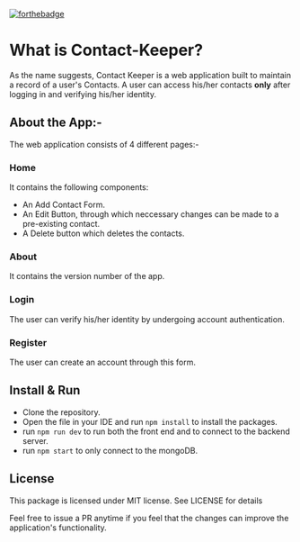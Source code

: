 [![forthebadge](https://forthebadge.com/images/badges/made-with-javascript.svg)](https://forthebadge.com)

# What is Contact-Keeper?

As the name suggests, Contact Keeper is a web application built to maintain a record of a user's Contacts. 
A user can access his/her contacts **only** after logging in and verifying his/her identity.


## About the App:-


The web application consists of 4 different pages:-

### Home 

It contains the following components:
 - An Add Contact Form.
 - An Edit Button, through which neccessary changes can be made to a pre-existing contact.
 - A Delete button which deletes the contacts.

### About 

 It contains the version number of the app.

### Login 

  The user can verify his/her identity by undergoing account authentication.

### Register 

  The user can create an account through this form.
  
## Install & Run

  - Clone the repository.
  - Open the file in your IDE and run `npm install` to install the packages.
  - run `npm run dev` to run both the front end and to connect to the backend server.
  - run `npm start` to only connect to the mongoDB.
  
## License 

This package is licensed under MIT license. See LICENSE for details

Feel free to issue a PR anytime if you feel that the changes can improve the application's functionality.
